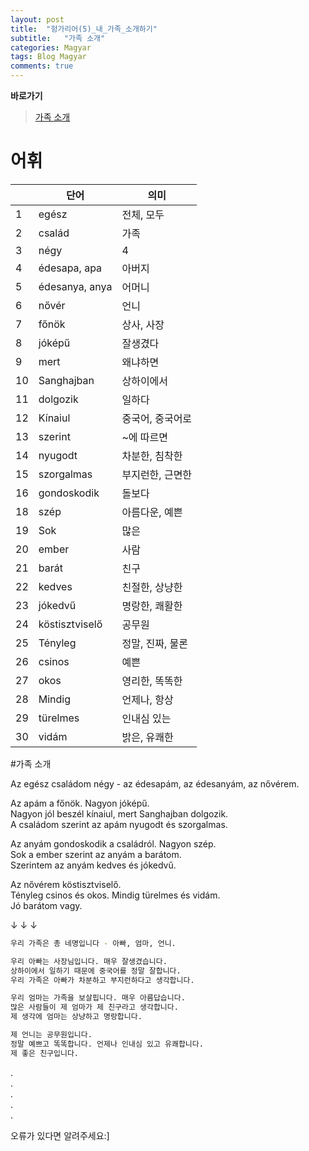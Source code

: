 ```yaml
---
layout: post
title:  "헝가리어(5)_내_가족_소개하기"
subtitle:   "가족 소개"
categories: Magyar
tags: Blog Magyar   
comments: true
---
```


**바로가기**          
>[가족 소개](#가족_소개)     


# 어휘

|  | **단어** | **의미** |         
| ------ | ------ | ------ |     
|1|egész| 전체, 모두|       
|2|család|가족|          
|3|négy|4|          
|4|édesapa, apa|아버지|        
|5|édesanya, anya|어머니|        
|6|nővér|언니|        
|7|főnök|상사, 사장|      
|8|jóképű|잘생겼다|    
|9|mert|왜냐하면|    
|10|Sanghajban|상하이에서|        
|11|dolgozik|일하다|       
|12|Kínaiul|중국어, 중국어로|     
|13|szerint |~에 따르면|          
|14|nyugodt |차분한, 침착한|         
|15|szorgalmas |부지런한, 근면한|       
|16|gondoskodik |돌보다|     
|18|szép|아름다운, 예쁜|        
|19|Sok|많은|       
|20|ember|사람|       
|21|barát|친구|       
|22|kedves|친절한, 상냥한|       
|23|jókedvű|명랑한, 쾌활한|       
|24|köstisztviselő|공무원|       
|25|Tényleg|정말, 진짜, 물론|       
|26|csinos|예쁜|       
|27|okos|영리한, 똑똑한|       
|28|Mindig|언제나, 항상|       
|29|türelmes|인내심 있는|       
|30|vidám|밝은, 유쾌한|       





#가족 소개


Az egész családom négy - az édesapám, az édesanyám, az nővérem.       

Az apám a főnök. Nagyon jóképű.      
Nagyon jól beszél kínaiul, mert Sanghajban dolgozik.       
A családom szerint az apám nyugodt és szorgalmas.       

Az anyám gondoskodik a családról. Nagyon szép.      
Sok a ember szerint az anyám a barátom.      
Szerintem az anyám kedves és jókedvű.      

Az nővérem köstisztviselő.       
Tényleg csinos és okos. Mindig türelmes és vidám.       
Jó barátom vagy.      


↓ ↓ ↓        


~~~sh
우리 가족은 총 네명입니다 - 아빠, 엄마, 언니.      

우리 아빠는 사장님입니다. 매우 잘생겼습니다.      
상하이에서 일하기 때문에 중국어를 정말 잘합니다.      
우리 가족은 아빠가 차분하고 부지런하다고 생각합니다.      

우리 엄마는 가족을 보살핍니다. 매우 아름답습니다.      
많은 사람들이 제 엄마가 제 친구라고 생각합니다.      
제 생각에 엄마는 상냥하고 명랑합니다.      

제 언니는 공무원입니다.      
정말 예쁘고 똑똑합니다. 언제나 인내심 있고 유쾌합니다.       
제 좋은 친구입니다.      
~~~


       
.       
.       
.       
.       
.       
       
오류가 있다면 알려주세요:]
